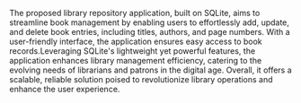 The proposed library repository application, built on SQLite, aims to streamline book management by enabling users to effortlessly add, update, and delete book entries, including titles, authors, and page numbers. With a user-friendly interface, the application ensures easy access to book records.Leveraging SQLite's lightweight yet powerful features, the application enhances library management efficiency, catering to the evolving needs of librarians and patrons in the digital age. Overall, it offers a scalable, reliable solution poised to revolutionize library operations and enhance the user experience.
